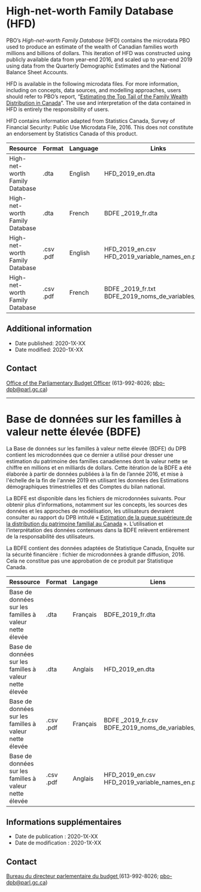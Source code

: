 # High-net-worth Family Database (HFD)
PBO’s *High-net-worth Family Database* (HFD) contains the microdata PBO used to produce an estimate of the wealth of Canadian families worth millions and billions of dollars. This iteration of HFD was constructed using publicly available data from year-end 2016, and scaled up to year-end 2019 using data from the Quarterly Demographic Estimates and the National Balance Sheet Accounts.

HFD is available in the following microdata files. For more information, including on concepts, data sources, and modelling approaches, users should refer to PBO’s report, “[Estimating the Top Tail of the Family Wealth Distribution in Canada](https://pbo-dpb.gc.ca/en/blog/news/RP-2021-007-S--estimating-top-tail-family-wealth-distribution-in-canada--estimation-queue-superieure-distribution-patrimoine-familial-au-canada)”. The use and interpretation of the data contained in HFD is entirely the responsibility of users.

HFD contains information adapted from Statistics Canada, Survey of Financial Security: Public Use Microdata File, 2016. This does not constitute an endorsement by Statistics Canada of this product.

|Resource|Format|Language|Links|
|--- |--- |--- |--- |
|High-net-worth Family Database|.dta|English|HFD_2019_en.dta|
|High-net-worth Family Database|.dta|French|BDFE _2019_fr.dta|
|High-net-worth Family Database|.csv<br>.pdf|English|HFD_2019_en.csv<br>HFD_2019_variable_names_en.pdf|
|High-net-worth Family Database|.csv<br>.pdf|French|BDFE _2019_fr.txt<br>BDFE_2019_noms_de_variables_fr.pdf|

## Additional information
 - Date published: 2020-1X-XX
 - Date modified: 2020-1X-XX

## Contact
[Office of the Parliamentary Budget Officer](https://www.pbo-dpb.gc.ca) 
(613-992-8026; pbo-dpb@parl.gc.ca)

----------

# Base de données sur les familles à valeur nette élevée (BDFE)

La Base de données sur les familles à valeur nette élevée (BDFE) du DPB contient les microdonnées que ce dernier a utilisé pour dresser une estimation du patrimoine des familles canadiennes dont la valeur nette se chiffre en millions et en milliards de dollars. Cette itération de la BDFE a été élaborée à partir de données publiées à la fin de l’année 2016, et mise à l'échelle de la fin de l'année 2019 en utilisant les données des Estimations démographiques trimestrielles et des Comptes du bilan national. 

La BDFE est disponible dans les fichiers de microdonnées suivants. Pour obtenir plus d’informations, notamment sur les concepts, les sources des données et les approches de modélisation, les utilisateurs devraient consulter au rapport du DPB intitulé « [Estimation de la queue supérieure de la distribution du patrimoine familial au Canada](https://pbo-dpb.gc.ca/fr/blog/news/RP-2021-007-S--estimating-top-tail-family-wealth-distribution-in-canada--estimation-queue-superieure-distribution-patrimoine-familial-au-canada) ». L’utilisation et l’interprétation des données contenues dans la BDFE relèvent entièrement de la responsabilité des utilisateurs.

La BDFE contient des données adaptées de Statistique Canada, Enquête sur la sécurité financière : fichier de microdonnées à grande diffusion, 2016. Cela ne constitue pas une approbation de ce produit par Statistique Canada. 

|Ressource|Format|Langage|Liens|
|--- |--- |--- |--- |
|Base de données sur les familles à valeur nette élevée|.dta|Français|BDFE_2019_fr.dta|
|Base de données sur les familles à valeur nette élevée|.dta|Anglais|HFD_2019_en.dta|
|Base de données sur les familles à valeur nette élevée|.csv<br>.pdf|Français|BDFE _2019_fr.csv<br>BDFE_2019_noms_de_variables_fr.pdf|
|Base de données sur les familles à valeur nette élevée|.csv<br>.pdf|Anglais|HFD_2019_en.csv<br>HFD_2019_variable_names_en.pdf|

## Informations supplémentaires

 - Date de publication : 2020-1X-XX
 - Date de modification : 2020-1X-XX

## Contact
[Bureau du directeur parlementaire du budget ](https://www.pbo-dpb.gc.ca) 
(613-992-8026; pbo-dpb@parl.gc.ca)
